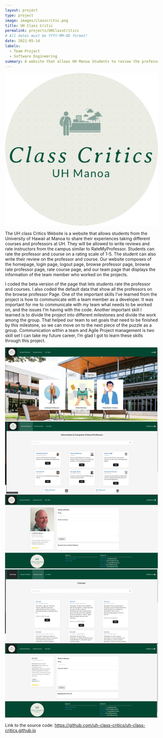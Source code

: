 ```yaml
---
layout: project
type: project
image: images/classcritic.png
title: UH Class Critic
permalink: projects/UHClassCritics
# All dates must be YYYY-MM-DD format!
date: 2021-05-14
labels:
  - Team Project
  - Software Engineering 
summary: A website that allows UH Manoa Students to review the professor and course 
---
```


<img class="ui medium left image" src="../images/classcritic.png">

The UH class Critics Website is a website that allows students from the University of Hawaii at Manoa to share their experiences taking different courses and professors at UH. They will be allowed to write reviews and rate instructors from the campus similar to RateMyProfessor. Students can rate the professor and course on a rating scale of 1-5. The student can also write their review on the professor and course. Our website composes of the homepage, login page, logout page, browse professor page, browse rate professor page, rate course page, and our team page that displays the information of the team member who worked on the projects.

I coded the beta version of the page that lets students rate the professor and courses. I also coded the default data that show all the professors on the browse professor Page. One of the important skills I’ve learned from the project is how to communicate with a team member as a developer. It was important for me to communicate with my team what needs to be worked on, and the issues I’m having with the code. Another important skill I learned is to divide the project into different milestones and divide the work among the group. That helped our team to set goals that need to be finished by this milestone, so we can move on to the next piece of the puzzle as a group. Communication within a team and Agile Project management is two skill set I can take my future career, I’m glad I got to learn these skills through this project.

<img class="ui medium left image" src="../images/homepage.jpg">
<img class="ui medium left image" src="../images/professor_page.jpg">
<img class="ui medium left image" src="../images/certain_professor.jpg">
<img class="ui medium left image" src="../images/browse_course.jpg">
<img class="ui medium left image" src="../images/certain_course.jpg">

Link to the source code: https://github.com/uh-class-critics/uh-class-critics.github.io
